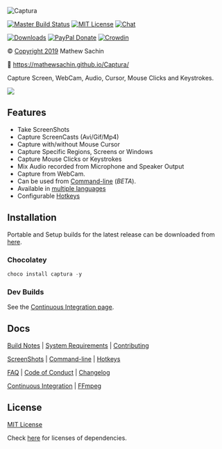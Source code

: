 ![Captura](https://mathewsachin.github.io/Captura/assets/Banner.png)

[![Master Build Status](https://img.shields.io/appveyor/ci/MathewSachin/Captura/master.svg?style=flat-square)](https://ci.appveyor.com/project/MathewSachin/Captura)
[![MIT License](https://img.shields.io/badge/license-MIT-blue.svg?style=flat-square)](LICENSE.md)
[![Chat](https://img.shields.io/badge/chat-on_gitter-yellow.svg?style=flat-square)](https://gitter.im/MathewSachin/Captura)

[![Downloads](https://img.shields.io/github/downloads/MathewSachin/Captura/total.svg?style=flat-square)](https://mathewsachin.github.io/Captura/download)
[![PayPal Donate](https://img.shields.io/badge/donate-PayPal-orange.svg?style=flat-square)](https://mathewsachin.github.io/Captura/donate)
[![Crowdin](https://d322cqt584bo4o.cloudfront.net/captura/localized.svg)](https://crowdin.com/project/captura)

&copy; [Copyright 2019](LICENSE.md) Mathew Sachin

:link: <https://mathewsachin.github.io/Captura/>

Capture Screen, WebCam, Audio, Cursor, Mouse Clicks and Keystrokes.

<a href="https://mathewsachin.github.io/Captura/screenshots"><img src="https://mathewsachin.github.io/Captura/assets/ScreenShots/Home.png" style="max-width: 200px"></a>

## Features

- Take ScreenShots
- Capture ScreenCasts (Avi/Gif/Mp4)
- Capture with/without Mouse Cursor
- Capture Specific Regions, Screens or Windows
- Capture Mouse Clicks or Keystrokes
- Mix Audio recorded from Microphone and Speaker Output
- Capture from WebCam.
- Can be used from [Command-line](https://mathewsachin.github.io/Captura/cmdline) (*BETA*).
- Available in [multiple languages](https://mathewsachin.github.io/Captura/translation)
- Configurable [Hotkeys](https://mathewsachin.github.io/Captura/hotkeys)

## Installation

[latest]: https://github.com/MathewSachin/Captura/releases/latest

Portable and Setup builds for the latest release can be downloaded from [here][latest].

### Chocolatey

```powershell
choco install captura -y
```

### Dev Builds

See the [Continuous Integration page](docs/CI.md).

## Docs
[Build Notes](docs/Build.md) | [System Requirements](docs/System-Requirements.md) | [Contributing](CONTRIBUTING.md)

[ScreenShots](https://mathewsachin.github.io/Captura/screenshots) | [Command-line](docs/Cmdline/README.md) | [Hotkeys](https://mathewsachin.github.io/Captura/hotkeys)

[FAQ](docs/FAQ.md) | [Code of Conduct](CODE_OF_CONDUCT.md) | [Changelog](docs/Changelogs/README.md)

[Continuous Integration](docs/CI.md) | [FFmpeg](docs/FFmpeg.md)

## License

[MIT License](LICENSE.md)

Check [here](licenses/) for licenses of dependencies.
